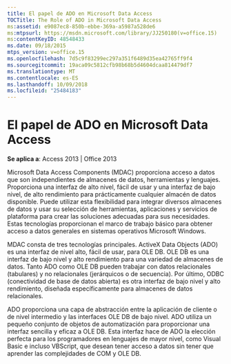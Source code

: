 ```yaml
---
title: El papel de ADO en Microsoft Data Access
TOCTitle: The Role of ADO in Microsoft Data Access
ms:assetid: e9087ec8-850b-ebbe-369a-a5987a528de6
ms:mtpsurl: https://msdn.microsoft.com/library/JJ250180(v=office.15)
ms:contentKeyID: 48548433
ms.date: 09/18/2015
mtps_version: v=office.15
ms.openlocfilehash: 7d5c9f83299ec297a351f6489d35ea42765ff9f4
ms.sourcegitcommit: 19aca09c5812cfb98b68b5d4604dcaa814479df7
ms.translationtype: MT
ms.contentlocale: es-ES
ms.lasthandoff: 10/09/2018
ms.locfileid: "25484183"
---
```

# <a name="the-role-of-ado-in-microsoft-data-access"></a>El papel de ADO en Microsoft Data Access


**Se aplica a**: Access 2013 | Office 2013

Microsoft Data Access Components (MDAC) proporciona acceso a datos que son independientes de almacenes de datos, herramientas y lenguajes. Proporciona una interfaz de alto nivel, fácil de usar y una interfaz de bajo nivel, de alto rendimiento para prácticamente cualquier almacén de datos disponible. Puede utilizar esta flexibilidad para integrar diversos almacenes de datos y usar su selección de herramientas, aplicaciones y servicios de plataforma para crear las soluciones adecuadas para sus necesidades. Estas tecnologías proporcionan el marco de trabajo básico para obtener acceso a datos generales en sistemas operativos Microsoft Windows.

MDAC consta de tres tecnologías principales. ActiveX Data Objects (ADO) es una interfaz de nivel alto, fácil de usar, para OLE DB. OLE DB es una interfaz de bajo nivel y alto rendimiento para una variedad de almacenes de datos. Tanto ADO como OLE DB pueden trabajar con datos relacionales (tabulares) y no relacionales (jerárquicos o de secuencia). Por último, ODBC (conectividad de base de datos abierta) es otra interfaz de bajo nivel y alto rendimiento, diseñada específicamente para almacenes de datos relacionales.

ADO proporciona una capa de abstracción entre la aplicación de cliente o de nivel intermedio y las interfaces OLE DB de bajo nivel. ADO utiliza un pequeño conjunto de objetos de automatización para proporcionar una interfaz sencilla y eficaz a OLE DB. Esta interfaz hace de ADO la elección perfecta para los programadores en lenguajes de mayor nivel, como Visual Basic e incluso VBScript, que desean tener acceso a datos sin tener que aprender las complejidades de COM y OLE DB.

